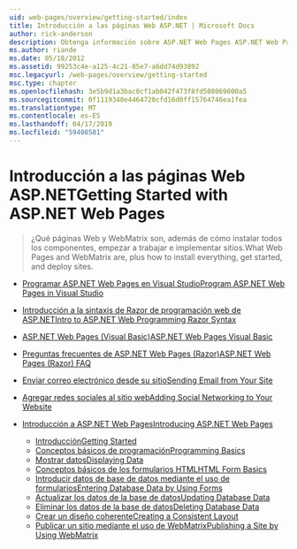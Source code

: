 ```yaml
---
uid: web-pages/overview/getting-started/index
title: Introducción a las páginas Web ASP.NET | Microsoft Docs
author: rick-anderson
description: Obtenga información sobre ASP.NET Web Pages ASP.NET Web Pages y la nueva sintaxis Razor proporcionan una manera rápida, cercana y ligera de combinar código de servidor con t HTML...
ms.author: riande
ms.date: 05/18/2012
ms.assetid: 99253c4e-a125-4c21-85e7-a6dd74d93892
msc.legacyurl: /web-pages/overview/getting-started
msc.type: chapter
ms.openlocfilehash: 3e5b9d1a3bac0cf1ab042f473f8fd508069000a5
ms.sourcegitcommit: 0f1119340e4464720cfd16d0ff15764746ea1fea
ms.translationtype: MT
ms.contentlocale: es-ES
ms.lasthandoff: 04/17/2019
ms.locfileid: "59408581"
---
```

# <a name="getting-started-with-aspnet-web-pages"></a><span data-ttu-id="ca8eb-103">Introducción a las páginas Web ASP.NET</span><span class="sxs-lookup"><span data-stu-id="ca8eb-103">Getting Started with ASP.NET Web Pages</span></span>

> <span data-ttu-id="ca8eb-104">¿Qué páginas Web y WebMatrix son, además de cómo instalar todos los componentes, empezar a trabajar e implementar sitios.</span><span class="sxs-lookup"><span data-stu-id="ca8eb-104">What Web Pages and WebMatrix are, plus how to install everything, get started, and deploy sites.</span></span>


- [<span data-ttu-id="ca8eb-105">Programar ASP.NET Web Pages en Visual Studio</span><span class="sxs-lookup"><span data-stu-id="ca8eb-105">Program ASP.NET Web Pages in Visual Studio</span></span>](program-asp-net-web-pages-in-visual-studio.md)
- [<span data-ttu-id="ca8eb-106">Introducción a la sintaxis de Razor de programación web de ASP.NET</span><span class="sxs-lookup"><span data-stu-id="ca8eb-106">Intro to ASP.NET Web Programming Razor Syntax</span></span>](introducing-razor-syntax-c.md)
- [<span data-ttu-id="ca8eb-107">ASP.NET Web Pages (Visual Basic)</span><span class="sxs-lookup"><span data-stu-id="ca8eb-107">ASP.NET Web Pages Visual Basic</span></span>](introducing-razor-syntax-vb.md)
- [<span data-ttu-id="ca8eb-108">Preguntas frecuentes de ASP.NET Web Pages (Razor)</span><span class="sxs-lookup"><span data-stu-id="ca8eb-108">ASP.NET Web Pages (Razor) FAQ</span></span>](aspnet-web-pages-razor-faq.md)
- [<span data-ttu-id="ca8eb-109">Enviar correo electrónico desde su sitio</span><span class="sxs-lookup"><span data-stu-id="ca8eb-109">Sending Email from Your Site</span></span>](11-adding-email-to-your-web-site.md)
- [<span data-ttu-id="ca8eb-110">Agregar redes sociales al sitio web</span><span class="sxs-lookup"><span data-stu-id="ca8eb-110">Adding Social Networking to Your Website</span></span>](13-adding-social-networking-to-your-web-site.md)
- [<span data-ttu-id="ca8eb-111">Introducción a ASP.NET Web Pages</span><span class="sxs-lookup"><span data-stu-id="ca8eb-111">Introducing ASP.NET Web Pages</span></span>](introducing-aspnet-web-pages-2/index.md)

    - [<span data-ttu-id="ca8eb-112">Introducción</span><span class="sxs-lookup"><span data-stu-id="ca8eb-112">Getting Started</span></span>](introducing-aspnet-web-pages-2/getting-started.md)
    - [<span data-ttu-id="ca8eb-113">Conceptos básicos de programación</span><span class="sxs-lookup"><span data-stu-id="ca8eb-113">Programming Basics</span></span>](introducing-aspnet-web-pages-2/intro-to-web-pages-programming.md)
    - [<span data-ttu-id="ca8eb-114">Mostrar datos</span><span class="sxs-lookup"><span data-stu-id="ca8eb-114">Displaying Data</span></span>](introducing-aspnet-web-pages-2/displaying-data.md)
    - [<span data-ttu-id="ca8eb-115">Conceptos básicos de los formularios HTML</span><span class="sxs-lookup"><span data-stu-id="ca8eb-115">HTML Form Basics</span></span>](introducing-aspnet-web-pages-2/form-basics.md)
    - [<span data-ttu-id="ca8eb-116">Introducir datos de base de datos mediante el uso de formularios</span><span class="sxs-lookup"><span data-stu-id="ca8eb-116">Entering Database Data by Using Forms</span></span>](introducing-aspnet-web-pages-2/entering-data.md)
    - [<span data-ttu-id="ca8eb-117">Actualizar los datos de la base de datos</span><span class="sxs-lookup"><span data-stu-id="ca8eb-117">Updating Database Data</span></span>](introducing-aspnet-web-pages-2/updating-data.md)
    - [<span data-ttu-id="ca8eb-118">Eliminar los datos de la base de datos</span><span class="sxs-lookup"><span data-stu-id="ca8eb-118">Deleting Database Data</span></span>](introducing-aspnet-web-pages-2/deleting-data.md)
    - [<span data-ttu-id="ca8eb-119">Crear un diseño coherente</span><span class="sxs-lookup"><span data-stu-id="ca8eb-119">Creating a Consistent Layout</span></span>](introducing-aspnet-web-pages-2/layouts.md)
    - [<span data-ttu-id="ca8eb-120">Publicar un sitio mediante el uso de WebMatrix</span><span class="sxs-lookup"><span data-stu-id="ca8eb-120">Publishing a Site by Using WebMatrix</span></span>](introducing-aspnet-web-pages-2/publishing.md)
